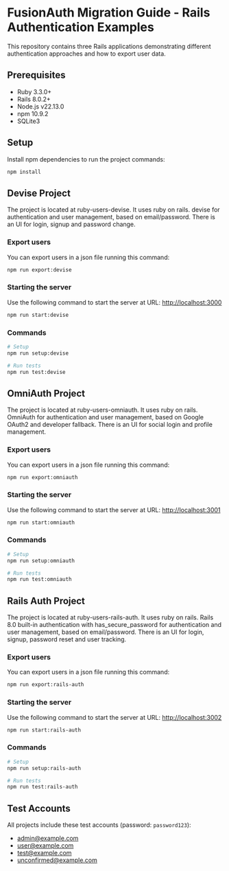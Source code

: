 # FusionAuth Migration Guide - Rails Authentication Examples

This repository contains three Rails applications demonstrating different authentication approaches and how to export user data.

## Prerequisites

- Ruby 3.3.0+
- Rails 8.0.2+
- Node.js v22.13.0
- npm 10.9.2
- SQLite3

## Setup

Install npm dependencies to run the project commands:

```bash
npm install
```

## Devise Project

The project is located at ruby-users-devise. It uses ruby on rails. devise for authentication and user management, based on email/password. There is an UI for login, signup and password change.

### Export users

You can export users in a json file running this command:

```bash
npm run export:devise
```

### Starting the server

Use the following command to start the server at URL: <http://localhost:3000>

```bash
npm run start:devise
```

### Commands

```bash
# Setup
npm run setup:devise

# Run tests
npm run test:devise
```

## OmniAuth Project

The project is located at ruby-users-omniauth. It uses ruby on rails. OmniAuth for authentication and user management, based on Google OAuth2 and developer fallback. There is an UI for social login and profile management.

### Export users

You can export users in a json file running this command:

```bash
npm run export:omniauth
```

### Starting the server

Use the following command to start the server at URL: <http://localhost:3001>

```bash
npm run start:omniauth
```

### Commands

```bash
# Setup
npm run setup:omniauth

# Run tests
npm run test:omniauth
```

## Rails Auth Project

The project is located at ruby-users-rails-auth. It uses ruby on rails. Rails 8.0 built-in authentication with has_secure_password for authentication and user management, based on email/password. There is an UI for login, signup, password reset and user tracking.

### Export users

You can export users in a json file running this command:

```bash
npm run export:rails-auth
```

### Starting the server

Use the following command to start the server at URL: <http://localhost:3002>

```bash
npm run start:rails-auth
```

### Commands

```bash
# Setup
npm run setup:rails-auth

# Run tests
npm run test:rails-auth
```

## Test Accounts

All projects include these test accounts (password: `password123`):

- <admin@example.com>
- <user@example.com>
- <test@example.com>
- <unconfirmed@example.com>
